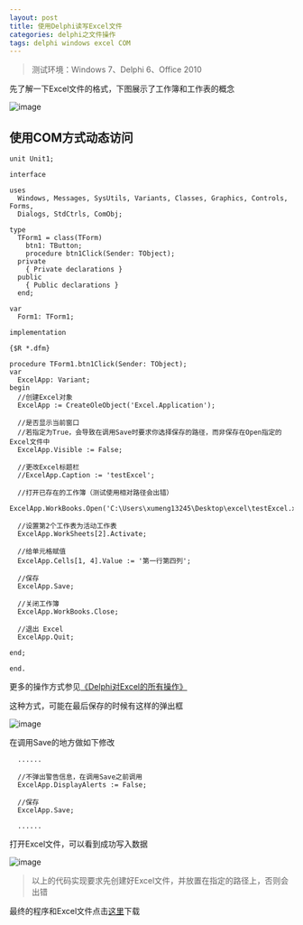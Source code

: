 ```yaml
---
layout: post
title: 使用Delphi读写Excel文件
categories: delphi之文件操作
tags: delphi windows excel COM
---
```


>测试环境：Windows 7、Delphi 6、Office 2010

先了解一下Excel文件的格式，下图展示了工作簿和工作表的概念

![image](../media/image/2016-12-20/01.png)

## 使用COM方式动态访问

```
unit Unit1;

interface

uses
  Windows, Messages, SysUtils, Variants, Classes, Graphics, Controls, Forms,
  Dialogs, StdCtrls, ComObj;

type
  TForm1 = class(TForm)
    btn1: TButton;
    procedure btn1Click(Sender: TObject);
  private
    { Private declarations }
  public
    { Public declarations }
  end;

var
  Form1: TForm1;

implementation

{$R *.dfm}

procedure TForm1.btn1Click(Sender: TObject);
var
  ExcelApp: Variant;
begin
  //创建Excel对象
  ExcelApp := CreateOleObject('Excel.Application');

  //是否显示当前窗口
  //若指定为True，会导致在调用Save时要求你选择保存的路径，而非保存在Open指定的Excel文件中
  ExcelApp.Visible := False;

  //更改Excel标题栏
  //ExcelApp.Caption := 'testExcel';

  //打开已存在的工作簿（测试使用相对路径会出错）
  ExcelApp.WorkBooks.Open('C:\Users\xumeng13245\Desktop\excel\testExcel.xlsx');

  //设置第2个工作表为活动工作表
  ExcelApp.WorkSheets[2].Activate;

  //给单元格赋值
  ExcelApp.Cells[1, 4].Value := '第一行第四列';

  //保存
  ExcelApp.Save;

  //关闭工作簿
  ExcelApp.WorkBooks.Close;

  //退出 Excel
  ExcelApp.Quit;
 
end;

end.
```

更多的操作方式参见[《Delphi对Excel的所有操作》](http://www.cnblogs.com/fefe/p/5692381.html)

这种方式，可能在最后保存的时候有这样的弹出框

![image](../media/image/2016-12-20/02.png)

在调用Save的地方做如下修改

```
  ......

  //不弹出警告信息，在调用Save之前调用
  ExcelApp.DisplayAlerts := False;

  //保存
  ExcelApp.Save;

  ......
```

打开Excel文件，可以看到成功写入数据

![image](../media/image/2016-12-20/03.png)

>以上的代码实现要求先创建好Excel文件，并放置在指定的路径上，否则会出错

最终的程序和Excel文件点击[这里](../download/20161220/testExcel.rar)下载
